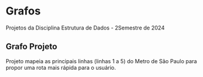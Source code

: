 # Grafos
Projetos da Disciplina Estrutura de Dados - 2Semestre de 2024

## Grafo Projeto
Projeto mapeia as principais linhas (linhas 1 a 5) do Metro de São Paulo para propor uma rota mais rápida para o usuário.

##
